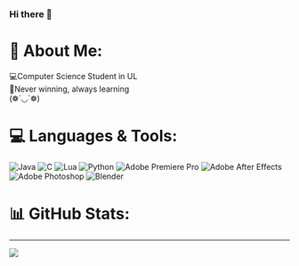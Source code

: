 ### Hi there 👋

<!--
**MartyD1/MartyD1** is a ✨ _special_ ✨ repository because its `README.md` (this file) appears on your GitHub profile.

Here are some ideas to get you started:

- 🔭 I’m currently working on ...
- 🌱 I’m currently learning ...
- 👯 I’m looking to collaborate on ...
- 🤔 I’m looking for help with ...
- 💬 Ask me about ...
- 📫 How to reach me: ...
- 😄 Pronouns: ...
- ⚡ Fun fact: ...
-->

# 💫 About Me: 
💻Computer Science Student in UL <br>💪Never winning, always learning<br>
(❁´◡`❁)


# 💻 Languages & Tools:
![Java]([https://img.shields.io/badge/java-%23ED8B00.svg?style=for-the-badge&logo=java&logoColor=white](https://www.seekpng.com/png/detail/223-2231910_java-logo-vector-tools-for-java-developer.png)) ![C](https://img.shields.io/badge/c-%2300599C.svg?style=for-the-badge&logo=c&logoColor=white)  ![Lua](https://img.shields.io/badge/lua-%232C2D72.svg?style=for-the-badge&logo=lua&logoColor=white) ![Python](https://img.shields.io/badge/python-3670A0?style=for-the-badge&logo=python&logoColor=ffdd54) ![Adobe Premiere Pro](https://img.shields.io/badge/Adobe%20Premiere%20Pro-9999FF.svg?style=for-the-badge&logo=Adobe%20Premiere%20Pro&logoColor=white) ![Adobe After Effects](https://img.shields.io/badge/Adobe%20After%20Effects-9999FF.svg?style=for-the-badge&logo=Adobe%20After%20Effects&logoColor=white) ![Adobe Photoshop](https://img.shields.io/badge/adobephotoshop-%2331A8FF.svg?style=for-the-badge&logo=adobephotoshop&logoColor=white) ![Blender](https://img.shields.io/badge/blender-%23F5792A.svg?style=for-the-badge&logo=blender&logoColor=white)

# 📊 GitHub Stats:

---
[![](https://visitcount.itsvg.in/api?id=MartyD1&icon=0&color=0)](https://visitcount.itsvg.in)

